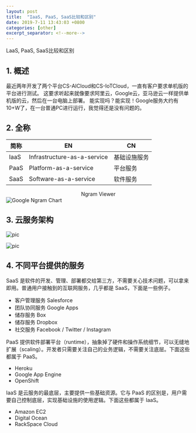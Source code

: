 ```yaml
---
layout: post
title:  "IaaS, PaaS, SaaS比较和区别"
date: 2019-7-11 13:43:03 +0800
categories: [other]
excerpt_separator: <!--more-->
---
```

LaaS, PaaS, SaaS比较和区别
<!--more-->

## 1. 概述

最近两年开发了两个平台CS-AICloud和CS-IoTCloud，一直有客户要求单机版的平台进行测试。
这要求听起来就像要求阿里云，Google云，亚马逊云一样提供单机版的云，然后在一台电脑上部署。
能实现吗？能实现！Google服务大约有10+W了，在一台普通PC进行运行，我觉得还是没有问题的。

## 2. 全称

| 简称 | EN                          | CN           |
|------|-----------------------------|--------------|
| IaaS | Infrastructure-as-a-service | 基础设施服务 |
| PaaS | Platform-as-a-service       | 平台服务     |
| SaaS | Software-as-a-service       | 软件服务     |

<div align="center">
Ngram Viewer
</div>
<span id="ngram_chart">
    <img id="chart_img" src="/images/微信截图_20190711143110.png"  alt="Google Ngram Chart" />
</span>
<script>
    var iframe = document.createElement("iframe");  
    iframe.src = "https://books.google.com/ngrams/interactive_chart?content=saas%2Claas%2Cpaas&case_insensitive=on&year_start=1800&year_end=2008&corpus=15&smoothing=7&share=&direct_url=t4%3B%2Csaas%3B%2Cc0%3B%2Cs0%3B%3BSaas%3B%2Cc0%3B%3Bsaas%3B%2Cc0%3B%3BSAAS%3B%2Cc0%3B%3BSAAs%3B%2Cc0%3B%3BSaaS%3B%2Cc0%3B.t4%3B%2Claas%3B%2Cc0%3B%2Cs0%3B%3BLaas%3B%2Cc0%3B%3Blaas%3B%2Cc0%3B%3BLAAS%3B%2Cc0%3B%3BLAAs%3B%2Cc0%3B.t4%3B%2Cpaas%3B%2Cc0%3B%2Cs0%3B%3BPaas%3B%2Cc0%3B%3Bpaas%3B%2Cc0%3B%3BPAAS%3B%2Cc0%3B%3BPAAs%3B%2Cc0%3B%3BPAas%3B%2Cc0"
    iframe.name="ngram_chart"
    iframe.width="900"
    iframe.height="315"
    iframe.marginWidth="0"
    iframe.marginHeight="0"
    iframe.hspace="0"
    iframe.vspace="0"
    iframe.frameBorder="0"
    iframe.scrolling="no"
    if (iframe.attachEvent){  
        iframe.attachEvent("onload", function(){ // IE  
            document.getElementById("chart_img").style.display="none"
        })
    } else {  
        iframe.onload = function(){ // 非IE  
            document.getElementById("chart_img").style.display="none"
        }
    }
    var span = document.getElementById("ngram_chart")
    span.appendChild(iframe)
</script>


## 3. 云服务架构

![pic](/images/bg2017072301.jpg)

![pic](/images/bg2017072307.jpg)


## 4. 不同平台提供的服务

SaaS 是软件的开发、管理、部署都交给第三方，不需要关心技术问题，可以拿来即用。普通用户接触到的互联网服务，几乎都是 SaaS，下面是一些例子。

* 客户管理服务 Salesforce
* 团队协同服务 Google Apps
* 储存服务 Box
* 储存服务 Dropbox
* 社交服务 Facebook / Twitter / Instagram

PaaS 提供软件部署平台（runtime），抽象掉了硬件和操作系统细节，可以无缝地扩展（scaling）。开发者只需要关注自己的业务逻辑，不需要关注底层。下面这些都属于 PaaS。

* Heroku
* Google App Engine
* OpenShift

IaaS 是云服务的最底层，主要提供一些基础资源。它与 PaaS 的区别是，用户需要自己控制底层，实现基础设施的使用逻辑。下面这些都属于 IaaS。

* Amazon EC2
* Digital Ocean
* RackSpace Cloud

